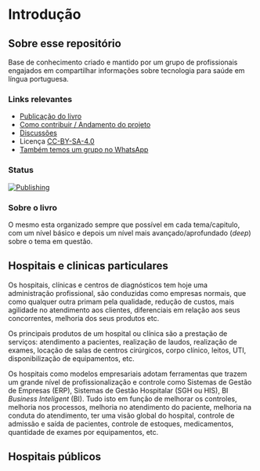 # Introdução

## Sobre esse repositório

Base de conhecimento criado e mantido por um grupo de profissionais engajados em compartilhar informações sobre tecnologia para saúde em língua portuguesa.

### Links relevantes

* [Publicação do livro](https://ehealthbr.github.io/ehealth-book/)
* [Como contribuir / Andamento do projeto](https://github.com/EHealthBR/ehealth-book/issues)
* [Discussões](https://chat.whatsapp.com/IveedBybMzm3mbpR3Gfbc3)
* Licença [CC-BY-SA-4.0](https://ehealthbr.github.io/ehealth-book/LICENSE.txt)
* [Também temos um grupo no WhatsApp](https://chat.whatsapp.com/IveedBybMzm3mbpR3Gfbc3)

### Status

[![Publishing](https://github.com/EHealthBR/ehealth-book/actions/workflows/gitbook.yml/badge.svg)](https://github.com/EHealthBR/ehealth-book/actions/workflows/gitbook.yml)

### **Sobre o livro**

O mesmo esta organizado sempre que possível em cada tema/capitulo, com um nível básico e depois um nível mais avançado/aprofundado \(_deep_\) sobre o tema em questão.

## Hospitais e clinicas particulares

Os hospitais, clínicas e centros de diagnósticos tem hoje uma administração profissional, são conduzidas como empresas normais, que como qualquer outra primam pela qualidade, redução de custos, mais agilidade no atendimento aos clientes, diferenciais em relação aos seus concorrentes, melhoria dos seus produtos etc.

Os principais produtos de um hospital ou clínica são a prestação de serviços: atendimento a pacientes, realização de laudos, realização de exames, locação de salas de centros cirúrgicos, corpo clínico, leitos, UTI, disponibilização de equipamentos, etc.

Os hospitais como modelos empresariais adotam ferramentas que trazem um grande nível de profissionalização e controle como Sistemas de Gestão de Empresas \(ERP\), Sistemas de Gestão Hospitalar \(SGH ou HIS\), BI _Business Inteligent_ \(BI\). Tudo isto em função de melhorar os controles, melhoria nos processos, melhoria no atendimento do paciente, melhoria na conduta do atendimento, ter uma visão global do hospital, controle de admissão e saída de pacientes, controle de estoques, medicamentos, quantidade de exames por equipamentos, etc.

## Hospitais públicos

